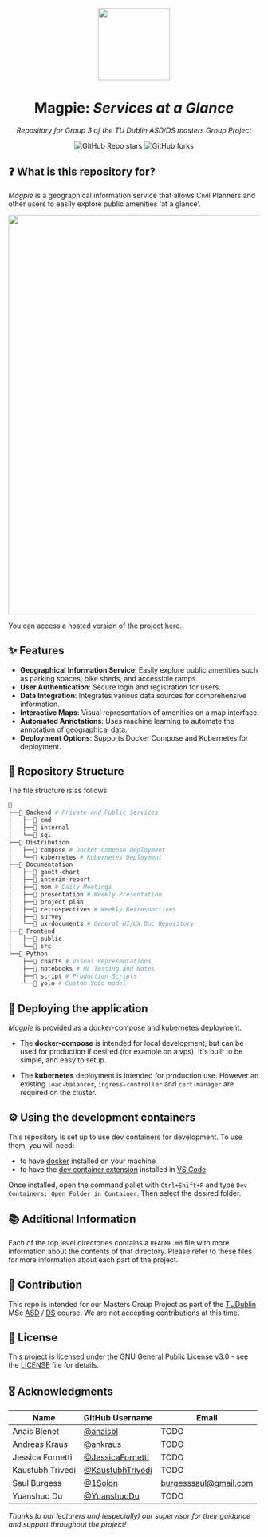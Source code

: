 <div align="center">

<img src="https://github.com/user-attachments/assets/c147b766-d1bd-4cf7-b4e9-fa49705c89b1" align="center" width="144px" height="144px"/>

# Magpie: _Services at a Glance_

_Repository for Group 3 of the TU Dublin ASD/DS masters Group Project_

</div>

<div align="center">

![GitHub Repo stars](https://img.shields.io/github/stars/2024-CMPU9010-GROUP-3/magpie?style=for-the-badge)
![GitHub forks](https://img.shields.io/github/forks/2024-CMPU9010-GROUP-3/magpie?style=for-the-badge)

</div>

## ❓ What is this repository for?

_Magpie_ is a geographical information service that allows Civil Planners and other users to easily explore public amenities 'at a glance'.

<p align="center">
  <img src="https://github.com/user-attachments/assets/bcffd0ca-e228-484c-9236-d749e9769932" width="800"/>
</p>

You can access a hosted version of the project [here](https://magpie.solonsstuff.com/).

## ✨ Features

- **Geographical Information Service**: Easily explore public amenities such as parking spaces, bike sheds, and accessible ramps.
- **User Authentication**: Secure login and registration for users.
- **Data Integration**: Integrates various data sources for comprehensive information.
- **Interactive Maps**: Visual representation of amenities on a map interface.
- **Automated Annotations**: Uses machine learning to automate the annotation of geographical data.
- **Deployment Options**: Supports Docker Compose and Kubernetes for deployment.

## 📂 Repository Structure

The file structure is as follows:

```sh
📁
├──📁 Backend # Private and Public Services
│   ├──📁 cmd
│   ├──📁 internal
│   └──📁 sql
├──📁 Distribution
│   ├──📁 compose # Docker Compose Deployment
│   └──📁 kubernetes # Kubernetes Deployment
├──📁 Documentation
│   ├──📁 gantt-chart
│   ├──📁 interim-report
│   ├──📁 mom # Daily Meetings
│   ├──📁 presentation # Weekly Presentation
│   ├──📁 project plan
│   ├──📁 retrospectives # Weekly Retrospectives
│   ├──📁 survey
│   └──📁 ux-documents # General UI/UX Doc Repository
├──📁 Frontend
│   ├──📁 public
│   └──📁 src
└──📁 Python
    ├──📁 charts # Visual Representations
    ├──📁 notebooks # ML Testing and Notes
    ├──📁 script # Production Scripts
    └──📁 yolo # Custom YoLo model
```

## 🚀 Deploying the application

_Magpie_ is provided as a [docker-compose](./Distribution/compose/) and [kubernetes](./Distribution/kubernetes/) deployment.

- The **docker-compose** is intended for local development, but can be used for production if desired (for example on a vps). It's built to be simple, and easy to setup.

- The **kubernetes** deployment is intended for production use. However an existing `load-balancer`, `ingress-controller` and `cert-manager` are required on the cluster.

## ⚙️ Using the development containers

This repository is set up to use dev containers for development. To use them, you will need:

- to have [docker](https://www.docker.com/) installed on your machine
- to have the [dev container extension](https://marketplace.visualstudio.com/items?itemName=ms-vscode-remote.remote-containers) installed in [VS Code](https://code.visualstudio.com/)

Once installed, open the command pallet with `Ctrl+Shift+P` and type `Dev Containers: Open Folder in Container`. Then select the desired folder.

## 📚 Additional Information

Each of the top level directories contains a `README.md` file with more information about the contents of that directory. Please refer to these files for more information about each part of the project.

## 🤝 Contribution

This repo is intended for our Masters Group Project as part of the [TUDublin](https://www.tudublin.ie/) MSc [ASD](https://www.tudublin.ie/study/postgraduate/courses/computing-advanced-software-development-tu059/) / [DS](https://www.tudublin.ie/study/postgraduate/courses/computing-data-science/) course. We are not accepting contributions at this time.

## 📝 License

This project is licensed under the GNU General Public License v3.0 - see the [LICENSE](./licence) file for details.

## 🎖️ Acknowledgments

| Name             | GitHub Username                                        | Email                                                 |
| ---------------- | ------------------------------------------------------ | ----------------------------------------------------- |
| Anais Blenet     | [@anaisbl](https://github.com/anaisbl)                 | TODO                                                  |
| Andreas Kraus    | [@ankraus](https://github.com/ankraus)                 | TODO                                                  |
| Jessica Fornetti | [@JessicaFornetti](https://github.com/JessicaFornetti) | TODO                                                  |
| Kaustubh Trivedi | [@KaustubhTrivedi](https://github.com/KaustubhTrivedi) | TODO                                                  |
| Saul Burgess     | [@1Solon](https://github.com/1Solon)                   | [burgesssaul@gmail.com](mailto:Burgesssaul@gmail.com) |
| Yuanshuo Du      | [@YuanshuoDu](https://github.com/YuanshuoDu)           | TODO                                                  |

_Thanks to our lecturers and (especially) our supervisor for their guidance and support throughout the project!_
